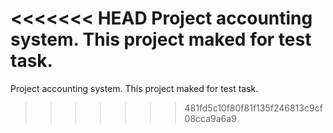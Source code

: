 <<<<<<< HEAD
Project accounting system. This project maked for test task.
=======
Project accounting system. This project maked for test task.
>>>>>>> 481fd5c10f80f81f135f246813c9cf08cca9a6a9
